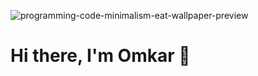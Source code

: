 ![programming-code-minimalism-eat-wallpaper-preview](https://user-images.githubusercontent.com/93856624/147693945-cdeb1ec8-6e0a-41dd-ae8d-0a424ea61ff0.jpg)
# Hi there, I'm Omkar 👋
